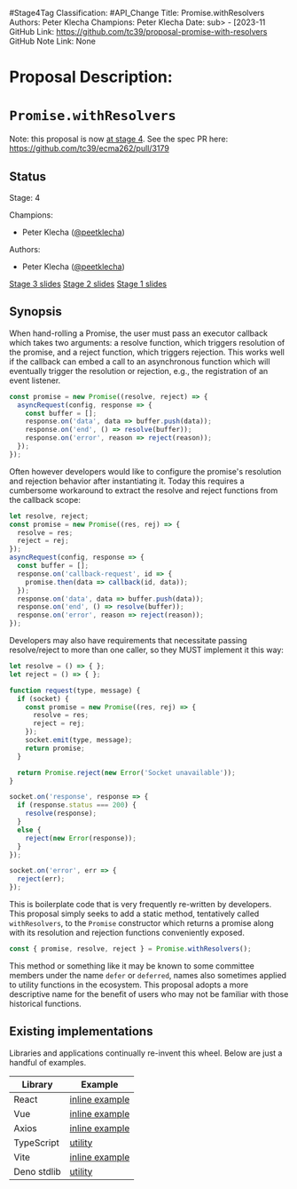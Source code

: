 #Stage4Tag
Classification: #API_Change
Title: Promise.withResolvers
Authors: Peter Klecha
Champions: Peter Klecha
Date: sub> - [2023-11
GitHub Link: https://github.com/tc39/proposal-promise-with-resolvers
GitHub Note Link: None

# Proposal Description:
# `Promise.withResolvers`

Note: this proposal is now [at stage 4](https://github.com/tc39/proposals/commit/8fef293ac43c2ae15b4209ce1fec6347c9a0a583). See the spec PR here: https://github.com/tc39/ecma262/pull/3179

## Status

Stage: 4

Champions:

- Peter Klecha ([@peetklecha](https://github.com/peetklecha))

Authors:

- Peter Klecha ([@peetklecha](https://github.com/peetklecha))

[Stage 3 slides](https://docs.google.com/presentation/d/1KFShqHVFhVBaqZ3anheUGOwtVDrPWCVeFvmaUpwk3AQ)
[Stage 2 slides](https://docs.google.com/presentation/d/1CEh2xgW-KB0Tpz2GQtcJ8nDbWq99d3y8NCwYJw-laSI)
[Stage 1 slides](https://docs.google.com/presentation/d/18CqQc6GfZJBWmT7li2nqfvrSFhpNwtQWPfSXhAwo-Bo)

## Synopsis

When hand-rolling a Promise, the user must pass an executor callback which takes two arguments: a resolve function, which triggers resolution of the promise, and a reject function, which triggers rejection. This works well if the callback can embed a call to an asynchronous function which will eventually trigger the resolution or rejection, e.g., the registration of an event listener.

```js
const promise = new Promise((resolve, reject) => {
  asyncRequest(config, response => {
    const buffer = [];
    response.on('data', data => buffer.push(data));
    response.on('end', () => resolve(buffer));
    response.on('error', reason => reject(reason));
  });
});
```

Often however developers would like to configure the promise's resolution and rejection behavior after instantiating it. Today this requires a cumbersome workaround to extract the resolve and reject functions from the callback scope:

```js
let resolve, reject;
const promise = new Promise((res, rej) => {
  resolve = res;
  reject = rej;
});
asyncRequest(config, response => {
  const buffer = [];
  response.on('callback-request', id => {
    promise.then(data => callback(id, data));
  });
  response.on('data', data => buffer.push(data));
  response.on('end', () => resolve(buffer));
  response.on('error', reason => reject(reason));
});
```

Developers may also have requirements that necessitate passing resolve/reject to more than one caller, so they MUST implement it this way:

```js
let resolve = () => { };
let reject = () => { };

function request(type, message) {
  if (socket) {
    const promise = new Promise((res, rej) => {
      resolve = res;
      reject = rej;
    });
    socket.emit(type, message);
    return promise;
  }

  return Promise.reject(new Error('Socket unavailable'));
}

socket.on('response', response => {
  if (response.status === 200) {
    resolve(response);
  }
  else {
    reject(new Error(response));
  }
});

socket.on('error', err => {
  reject(err);
});
```

This is boilerplate code that is very frequently re-written by developers. This proposal simply seeks to add a static method, tentatively called `withResolvers`, to the `Promise` constructor which returns a promise along with its resolution and rejection functions conveniently exposed.

```js
const { promise, resolve, reject } = Promise.withResolvers();
```

This method or something like it may be known to some committee members under the name `defer` or `deferred`, names also sometimes applied to utility functions in the ecosystem. This proposal adopts a more descriptive name for the benefit of users who may not be familiar with those historical functions.

## Existing implementations

Libraries and applications continually re-invent this wheel. Below are just a handful of examples.

|Library|Example|
|------------|----------|
|React|[inline example](https://github.com/facebook/react/blob/d9e0485c84b45055ba86629dc20870faca9b5973/packages/react-dom/src/__tests__/ReactDOMFizzStaticBrowser-test.js#L95)
|Vue | [inline example](https://github.com/vuejs/core/blob/9c304bfe7942a20264235865b4bb5f6e53fdee0d/packages/runtime-core/src/compat/componentAsync.ts#L32)
|Axios|[inline example](https://github.com/axios/axios/blob/bdf493cf8b84eb3e3440e72d5725ba0f138e0451/lib/cancel/CancelToken.js#L20)
|TypeScript|[utility](https://github.com/microsoft/TypeScript/blob/1d96eb489e559f4f61522edb3c8b5987bbe948af/src/harness/util.ts#L121)
|Vite|[inline example](https://github.com/vitejs/vite/blob/134ce6817984bad0f5fb043481502531fee9b1db/playground/test-utils.ts#L225)
|Deno stdlib | [utility](https://deno.land/std@0.178.0/async/deferred.ts?source)


